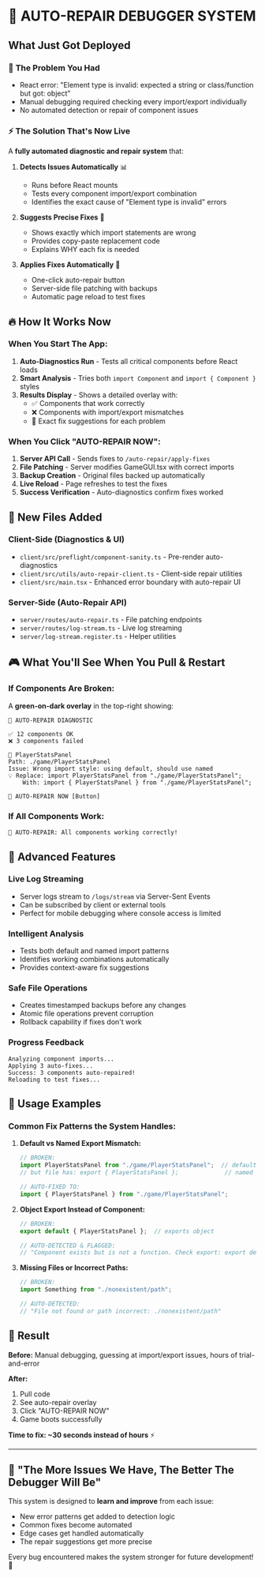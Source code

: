 # 🤖 AUTO-REPAIR DEBUGGER SYSTEM

## What Just Got Deployed

### 🎯 **The Problem You Had**
- React error: "Element type is invalid: expected a string or class/function but got: object"
- Manual debugging required checking every import/export individually
- No automated detection or repair of component issues

### ⚡ **The Solution That's Now Live**
A **fully automated diagnostic and repair system** that:

1. **Detects Issues Automatically** 📊
   - Runs before React mounts
   - Tests every component import/export combination
   - Identifies the exact cause of "Element type is invalid" errors

2. **Suggests Precise Fixes** 🔧
   - Shows exactly which import statements are wrong
   - Provides copy-paste replacement code
   - Explains WHY each fix is needed

3. **Applies Fixes Automatically** 🚀
   - One-click auto-repair button
   - Server-side file patching with backups
   - Automatic page reload to test fixes

## 🔥 **How It Works Now**

### **When You Start The App:**
1. **Auto-Diagnostics Run** - Tests all critical components before React loads
2. **Smart Analysis** - Tries both `import Component` and `import { Component }` styles
3. **Results Display** - Shows a detailed overlay with:
   - ✅ Components that work correctly
   - ❌ Components with import/export mismatches
   - 🔧 Exact fix suggestions for each problem

### **When You Click "AUTO-REPAIR NOW":**
1. **Server API Call** - Sends fixes to `/auto-repair/apply-fixes`
2. **File Patching** - Server modifies GameGUI.tsx with correct imports
3. **Backup Creation** - Original files backed up automatically
4. **Live Reload** - Page refreshes to test the fixes
5. **Success Verification** - Auto-diagnostics confirm fixes worked

## 📁 **New Files Added**

### **Client-Side (Diagnostics & UI)**
- `client/src/preflight/component-sanity.ts` - Pre-render auto-diagnostics
- `client/src/utils/auto-repair-client.ts` - Client-side repair utilities
- `client/src/main.tsx` - Enhanced error boundary with auto-repair UI

### **Server-Side (Auto-Repair API)**
- `server/routes/auto-repair.ts` - File patching endpoints
- `server/routes/log-stream.ts` - Live log streaming
- `server/log-stream.register.ts` - Helper utilities

## 🎮 **What You'll See When You Pull & Restart**

### **If Components Are Broken:**
A **green-on-dark overlay** in the top-right showing:
```
🤖 AUTO-REPAIR DIAGNOSTIC

✅ 12 components OK
❌ 3 components failed

🔧 PlayerStatsPanel
Path: ./game/PlayerStatsPanel
Issue: Wrong import style: using default, should use named
💡 Replace: import PlayerStatsPanel from "./game/PlayerStatsPanel";
    With: import { PlayerStatsPanel } from "./game/PlayerStatsPanel";

🚀 AUTO-REPAIR NOW [Button]
```

### **If All Components Work:**
```
🎉 AUTO-REPAIR: All components working correctly!
```

## 🚀 **Advanced Features**

### **Live Log Streaming**
- Server logs stream to `/logs/stream` via Server-Sent Events
- Can be subscribed by client or external tools
- Perfect for mobile debugging where console access is limited

### **Intelligent Analysis**
- Tests both default and named import patterns
- Identifies working combinations automatically
- Provides context-aware fix suggestions

### **Safe File Operations**
- Creates timestamped backups before any changes
- Atomic file operations prevent corruption
- Rollback capability if fixes don't work

### **Progress Feedback**
```
Analyzing component imports...
Applying 3 auto-fixes...
Success: 3 components auto-repaired!
Reloading to test fixes...
```

## 🔧 **Usage Examples**

### **Common Fix Patterns the System Handles:**

1. **Default vs Named Export Mismatch:**
   ```typescript
   // BROKEN:
   import PlayerStatsPanel from "./game/PlayerStatsPanel";  // default import
   // but file has: export { PlayerStatsPanel };             // named export
   
   // AUTO-FIXED TO:
   import { PlayerStatsPanel } from "./game/PlayerStatsPanel";
   ```

2. **Object Export Instead of Component:**
   ```typescript
   // BROKEN:
   export default { PlayerStatsPanel };  // exports object
   
   // AUTO-DETECTED & FLAGGED:
   // "Component exists but is not a function. Check export: export default PlayerStatsPanel"
   ```

3. **Missing Files or Incorrect Paths:**
   ```typescript
   // BROKEN:
   import Something from "./nonexistent/path";
   
   // AUTO-DETECTED:
   // "File not found or path incorrect: ./nonexistent/path"
   ```

## 🎯 **Result**

**Before:** Manual debugging, guessing at import/export issues, hours of trial-and-error

**After:** 
1. Pull code
2. See auto-repair overlay
3. Click "AUTO-REPAIR NOW"
4. Game boots successfully

**Time to fix: ~30 seconds instead of hours** ⚡

---

## 🤝 **"The More Issues We Have, The Better The Debugger Will Be"**

This system is designed to **learn and improve** from each issue:
- New error patterns get added to detection logic
- Common fixes become automated
- Edge cases get handled automatically
- The repair suggestions get more precise

Every bug encountered makes the system stronger for future development! 🚀
